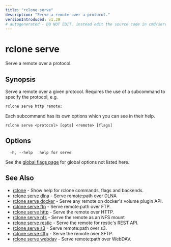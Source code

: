 ```yaml
---
title: "rclone serve"
description: "Serve a remote over a protocol."
versionIntroduced: v1.39
# autogenerated - DO NOT EDIT, instead edit the source code in cmd/serve/ and as part of making a release run "make commanddocs"
---
```

# rclone serve

Serve a remote over a protocol.

## Synopsis

Serve a remote over a given protocol. Requires the use of a
subcommand to specify the protocol, e.g.

```sh
rclone serve http remote:
```

Each subcommand has its own options which you can see in their help.

```
rclone serve <protocol> [opts] <remote> [flags]
```

## Options

```
  -h, --help   help for serve
```

See the [global flags page](/flags/) for global options not listed here.

## See Also

<!-- markdownlint-capture -->
<!-- markdownlint-disable ul-style line-length -->

* [rclone](/commands/rclone/)	 - Show help for rclone commands, flags and backends.
* [rclone serve dlna](/commands/rclone_serve_dlna/)	 - Serve remote:path over DLNA
* [rclone serve docker](/commands/rclone_serve_docker/)	 - Serve any remote on docker's volume plugin API.
* [rclone serve ftp](/commands/rclone_serve_ftp/)	 - Serve remote:path over FTP.
* [rclone serve http](/commands/rclone_serve_http/)	 - Serve the remote over HTTP.
* [rclone serve nfs](/commands/rclone_serve_nfs/)	 - Serve the remote as an NFS mount
* [rclone serve restic](/commands/rclone_serve_restic/)	 - Serve the remote for restic's REST API.
* [rclone serve s3](/commands/rclone_serve_s3/)	 - Serve remote:path over s3.
* [rclone serve sftp](/commands/rclone_serve_sftp/)	 - Serve the remote over SFTP.
* [rclone serve webdav](/commands/rclone_serve_webdav/)	 - Serve remote:path over WebDAV.


<!-- markdownlint-restore -->
